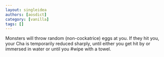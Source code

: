 ```yaml
---
layout: singleidea
authors: [aosdict]
category: [vanilla]
tags: []
---
```

Monsters will throw random (non-cockatrice) eggs at you. If they hit you, your Cha is temporarily reduced sharply, until either you get hit by or immersed in water or until you #wipe with a towel.
